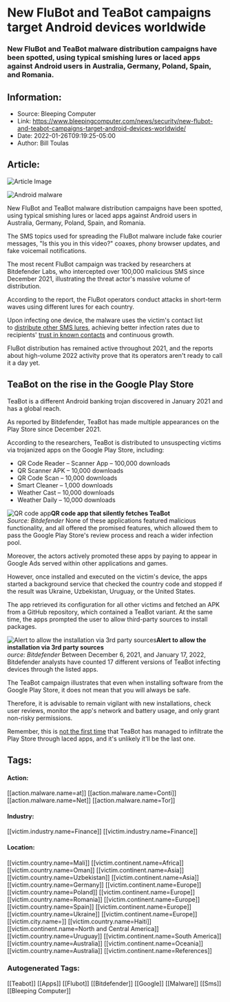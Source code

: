 # New FluBot and TeaBot campaigns target Android devices worldwide
### New FluBot and TeaBot malware distribution campaigns have been spotted, using typical smishing lures or laced apps against Android users in Australia, Germany, Poland, Spain, and Romania.

## Information:
+ Source: Bleeping Computer
+ Link: https://www.bleepingcomputer.com/news/security/new-flubot-and-teabot-campaigns-target-android-devices-worldwide/
+ Date: 2022-01-26T09:19:25-05:00
+ Author: Bill Toulas


## Article:
![Article Image](https://www.bleepstatic.com/content/hl-images/2021/12/03/android-trojan.jpg)

![Android malware](https://www.bleepstatic.com/content/hl-images/2021/12/03/android-trojan.jpg)


New FluBot and TeaBot malware distribution campaigns have been spotted, using typical smishing lures or laced apps against Android users in Australia, Germany, Poland, Spain, and Romania.


The SMS topics used for spreading the FluBot malware include fake courier messages, "Is this you in this video?" coaxes, phony browser updates, and fake voicemail notifications.


The most recent FluBot campaign was tracked by researchers at Bitdefender Labs, who intercepted over 100,000 malicious SMS since December 2021, illustrating the threat actor's massive volume of distribution.


According to the report, the FluBot operators conduct attacks in short-term waves using different lures for each country.


Upon infecting one device, the malware uses the victim's contact list to [distribute other SMS lures](https://www.bleepingcomputer.com/news/security/flubot-malware-now-targets-europe-posing-as-flash-player-app/), achieving better infection rates due to recipients' [trust in known contacts](https://www.bleepingcomputer.com/news/security/flubot-android-malware-now-spreads-via-fake-security-updates/) and continuous growth.


FluBot distribution has remained active throughout 2021, and the reports about high-volume 2022 activity prove that its operators aren't ready to call it a day yet.


TeaBot on the rise in the Google Play Store
-------------------------------------------


TeaBot is a different Android banking trojan discovered in January 2021 and has a global reach.


As reported by Bitdefender, TeaBot has made multiple appearances on the Play Store since December 2021.


According to the researchers, TeaBot is distributed to unsuspecting victims via trojanized apps on the Google Play Store, including:


* QR Code Reader – Scanner App – 100,000 downloads
* QR Scanner APK – 10,000 downloads
* QR Code Scan – 10,000 downloads
* Smart Cleaner – 1,000 downloads
* Weather Cast – 10,000 downloads
* Weather Daily – 10,000 downloads


![QR code app](https://www.bleepstatic.com/images/news/u/1220909/Android%20malware/qr-code-app.jpg)**QR code app that silently fetches TeaBot**  
*Source: Bitdefender*
None of these applications featured malicious functionality, and all offered the promised features, which allowed them to pass the Google Play Store's review process and reach a wider infection pool.


Moreover, the actors actively promoted these apps by paying to appear in Google Ads served within other applications and games.


However, once installed and executed on the victim's device, the apps started a background service that checked the country code and stopped if the result was Ukraine, Uzbekistan, Uruguay, or the United States.


The app retrieved its configuration for all other victims and fetched an APK from a GitHub repository, which contained a TeaBot variant. At the same time, the apps prompted the user to allow third-party sources to install packages.



![Alert to allow the installation via 3rd party sources](https://www.bleepstatic.com/images/news/u/1220909/Android%20malware/install.jpg)**Alert to allow the installation via 3rd party sources**  
*ource: Bitdefender*
Between December 6, 2021, and January 17, 2022, Bitdefender analysts have counted 17 different versions of TeaBot infecting devices through the listed apps.


The TeaBot campaign illustrates that even when installing software from the Google Play Store, it does not mean that you will always be safe. 


Therefore, it is advisable to remain vigilant with new installations, check user reviews, monitor the app's network and battery usage, and only grant non-risky permissions.


Remember, this is [not the first time](https://www.bitdefender.com/blog/labs/threat-actors-use-mockups-of-popular-apps-to-spread-teabot-and-flubot-malware-on-android/) that TeaBot has managed to infiltrate the Play Store through laced apps, and it's unlikely it'll be the last one.





## Tags:

#### Action:
[[action.malware.name=at]] [[action.malware.name=Conti]] [[action.malware.name=Net]] [[action.malware.name=Tor]]

#### Industry:
[[victim.industry.name=Finance]] [[victim.industry.name=Finance]]

#### Location:
[[victim.country.name=Mali]] [[victim.continent.name=Africa]] [[victim.country.name=Oman]] [[victim.continent.name=Asia]] [[victim.country.name=Uzbekistan]] [[victim.continent.name=Asia]] [[victim.country.name=Germany]] [[victim.continent.name=Europe]] [[victim.country.name=Poland]] [[victim.continent.name=Europe]] [[victim.country.name=Romania]] [[victim.continent.name=Europe]] [[victim.country.name=Spain]] [[victim.continent.name=Europe]] [[victim.country.name=Ukraine]] [[victim.continent.name=Europe]] [[victim.city.name=]] [[victim.country.name=Haiti]] [[victim.continent.name=North and Central America]] [[victim.country.name=Uruguay]] [[victim.continent.name=South America]] [[victim.country.name=Australia]] [[victim.continent.name=Oceania]] [[victim.country.name=Australia]] [[victim.continent.name=References]]

### Autogenerated Tags:
[[Teabot]] [[Apps]] [[Flubot]] [[Bitdefender]] [[Google]] [[Malware]] [[Sms]] [[Bleeping Computer]]

